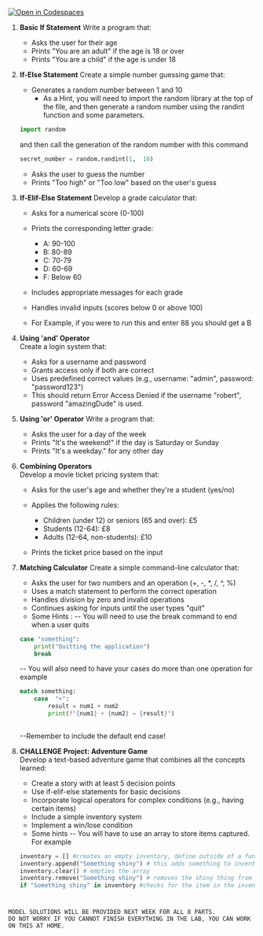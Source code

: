 [![Open in Codespaces](https://classroom.github.com/assets/launch-codespace-2972f46106e565e64193e422d61a12cf1da4916b45550586e14ef0a7c637dd04.svg)](https://classroom.github.com/open-in-codespaces?assignment_repo_id=16444538)
1.  **Basic If Statement**
    Write a program that:
    -   Asks the user for their age
    -   Prints "You are an adult" if the age is 18 or over
    -   Prints "You are a child" if the age is under 18
    
2.  **If-Else Statement**
    Create a simple number guessing game that:
    -   Generates a random number between 1 and 10
	    - As a Hint, you will need to import the random library at the top of the file, and then generate a random number using the randint function and some parameters. 
	```python		
	import random 
	```
	and then call the generation of the random number with this command
	```python
	secret_number = random.randint(1,  10)
	```
	

    -   Asks the user to guess the number
    -   Prints "Too high" or "Too low" based on the user's guess 
    

3.  **If-Elif-Else Statement**
    Develop a grade calculator that:
    -   Asks for a numerical score (0-100)
    -   Prints the corresponding letter grade:
        
        -   A: 90-100
        -   B: 80-89
        -   C: 70-79
        -   D: 60-69
        -   F: Below 60
        
    -   Includes appropriate messages for each grade
    -   Handles invalid inputs (scores below 0 or above 100)
    -   For Example, if you were to run this and enter 88 you should get a B

4.  **Using 'and' Operator**  
    Create a login system that:
    -   Asks for a username and password
    -   Grants access only if both are correct
    -   Uses predefined correct values (e.g., username: "admin", password: "password123")
    -  This should return Error Access Denied if the username "robert", password "amazingDude" is used.
    
    
5.  **Using 'or' Operator** 
    Write a program that:
    -   Asks the user for a day of the week
    -   Prints "It's the weekend!" if the day is Saturday or Sunday
    -   Prints "It's a weekday." for any other day

6.  **Combining Operators**  
    Develop a movie ticket pricing system that:
    -   Asks for the user's age and whether they're a student (yes/no)
    -   Applies the following rules:
        
        -   Children (under 12) or seniors (65 and over): £5
        -   Students (12-64): £8
        -   Adults (12-64, non-students): £10
        
    -   Prints the ticket price based on the input

7. **Matching Calculator** 
Create a simple command-line calculator that:

	-   Asks the user for two numbers and an operation (+, -, *, /, ^, %)
	-   Uses a match statement to perform the correct operation
	-   Handles division by zero and invalid operations
	-   Continues asking for inputs until the user types "quit"
	- Some Hints :
	-- You will need to use the break command to end when a user quits 
	```python
	case "something":
		print("Quitting the application")
		break
	```
	-- You will also need to have your cases do more than one operation for example
	```python
	match something: 
		case  "+": 
			result = num1 + num2 
			print(f"{num1} + {num2} = {result}")
			
	```
	--Remember to include the default end case!
	
8. **CHALLENGE Project: Adventure Game**  
Develop a text-based adventure game that combines all the concepts learned:

	-   Create a story with at least 5 decision points
	-   Use if-elif-else statements for basic decisions
	-   Incorporate logical operators for complex conditions (e.g., having certain items)
	-   Include a simple inventory system
	-   Implement a win/lose condition
	- Some hints 
	-- You will have to use an array to store items captured. For example 
	```python
	inventory = [] #creates an empty inventory, define outside of a function for now
	inventory.append("Something shiny") # this adds something to inventory array
	inventory.clear() # empties the array 
	inventory.remove("Something shiny") # removes the shiny thing from the inventory
	if "Something shiny" in inventory #checks for the item in the inventory
	
	```

#
	MODEL SOLUTIONS WILL BE PROVIDED NEXT WEEK FOR ALL 8 PARTS.
	DO NOT WORRY IF YOU CANNOT FINISH EVERYTHING IN THE LAB, YOU CAN WORK ON THIS AT HOME.
